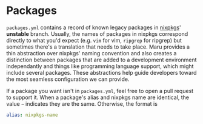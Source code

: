 # Packages

`packages.yml` contains a record of known legacy packages in [nixpkgs](https://search.nixos.org/packages)'
**unstable** branch.  Usually, the names of packages in nixpkgs correspond directly to what you'd expect
(e.g. `vim` for vim, `ripgrep` for ripgrep) but sometimes there's a translation that needs to take place.
Maru provides a thin abstraction over nixpkgs' naming convention and also creates a distinction between
packages that are added to a development environment independantly and things like programming language
support, which might include several packages. These abstractions help guide developers toward the most
seamless configuration we can provide.

If a package you want isn't in `packages.yml`, feel free to open a pull request to support it. When a
package's alias and nixpkgs name are identical, the value `~` indicates they are the same. Otherwise,
the format is

```yaml
alias: nixpkgs-name
```
